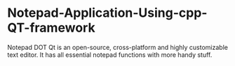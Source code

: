 # Notepad-Application-Using-cpp-QT-framework
Notepad DOT Qt is an open-source, cross-platform and highly customizable text editor. It has all essential notepad functions with more handy stuff.
